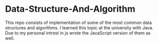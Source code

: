 # Data-Structure-And-Algorithm
This repo consists of implementation of some of the most common data structures and algorithms.
I learned this topic at the university with Java.
Due to my personal intrest in js wrote the JavaScript version of them as well.
